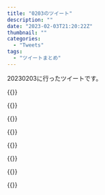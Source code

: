 ```yaml
---
title: "0203のツイート"
description: ""
date: "2023-02-03T21:20:22Z"
thumbnail: ""
categories:
  - "Tweets"
tags:
  - "ツイートまとめ"
---
```

20230203に行ったツイートです。
<!--more-->
{{<tweetlike text="更新 20230202のツイートまとめ https://t.co/icOdBxXeBP 823　February 3, 2023 at 06:20AM" screenname="jme/k.h (@JME_KH)" url="https://twitter.com/JME_KH/status/1621257358486786048?ref_src=twsrc%5Etfw" date="February 2 2023">}}

{{<tweetlike text="オルガマリーカルデアス放り投げ事件はレフだから、レフまたなんかファインプレーやらかしてる気がするな" screenname="jme/k.h (@JME_KH)" url="https://twitter.com/JME_KH/status/1621282497773588480?ref_src=twsrc%5Etfw" date="February 2 2023">}}

{{<tweetlike text="ああ、ORTの死は多分理解無理でも空想樹としてならワンチャンあるか？\n脳の強靭度は多分高いだろうし" screenname="jme/k.h (@JME_KH)" url="https://twitter.com/JME_KH/status/1621290432339808257?ref_src=twsrc%5Etfw" date="February 2 2023">}}

{{<tweetlike text="念の為自動ツイートの設定切っとくか" screenname="jme/k.h (@JME_KH)" url="https://twitter.com/JME_KH/status/1621294036266151936?ref_src=twsrc%5Etfw" date="February 2 2023">}}

{{<tweetlike text="いい https://t.co/ZlENbB1SnD" screenname="jme/k.h (@JME_KH)" url="https://twitter.com/JME_KH/status/1621336334169427968?ref_src=twsrc%5Etfw" date="February 2 2023">}}

{{<tweetlike text="普段気にしてないから消えた人がいるのかどうかさえわからない" screenname="jme/k.h (@JME_KH)" url="https://twitter.com/JME_KH/status/1621352361611632640?ref_src=twsrc%5Etfw" date="February 2 2023">}}

{{<tweetlike text="寝不足かカフェインのダメージが前より高い" screenname="jme/k.h (@JME_KH)" url="https://twitter.com/JME_KH/status/1621470353058054144?ref_src=twsrc%5Etfw" date="February 3 2023">}}

{{<tweetlike text="映画始まったから上弦の声が出たのか" screenname="jme/k.h (@JME_KH)" url="https://twitter.com/JME_KH/status/1621510678036254721?ref_src=twsrc%5Etfw" date="February 3 2023">}}

